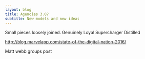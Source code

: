 ```yaml
---
layout: blog
title: Agencies 3.0?
subtitle: New models and new ideas
---
```


Small pieces loosely joined.
Genuinely
Loyal
Supercharger
Distilled

http://blog.marvelapp.com/state-of-the-digital-nation-2016/

Matt webb groups post
